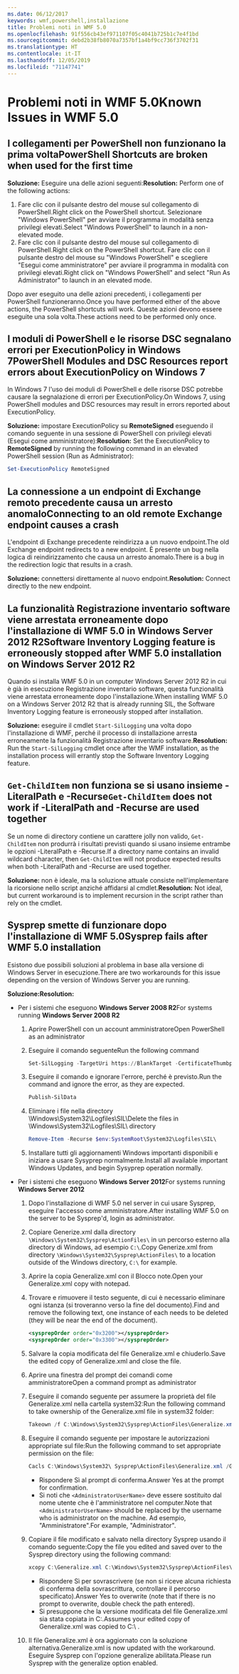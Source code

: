 ```yaml
---
ms.date: 06/12/2017
keywords: wmf,powershell,installazione
title: Problemi noti in WMF 5.0
ms.openlocfilehash: 91f556cb43ef971107f05c4041b725b1c7e4f1bd
ms.sourcegitcommit: debd2b38fb8070a7357bf1a4bf9cc736f3702f31
ms.translationtype: HT
ms.contentlocale: it-IT
ms.lasthandoff: 12/05/2019
ms.locfileid: "71147741"
---
```

# <a name="known-issues-in-wmf-50"></a><span data-ttu-id="6e43e-103">Problemi noti in WMF 5.0</span><span class="sxs-lookup"><span data-stu-id="6e43e-103">Known Issues in WMF 5.0</span></span>

## <a name="powershell-shortcuts-are-broken-when-used-for-the-first-time"></a><span data-ttu-id="6e43e-104">I collegamenti per PowerShell non funzionano la prima volta</span><span class="sxs-lookup"><span data-stu-id="6e43e-104">PowerShell Shortcuts are broken when used for the first time</span></span>

<span data-ttu-id="6e43e-105">**Soluzione:** Eseguire una delle azioni seguenti:</span><span class="sxs-lookup"><span data-stu-id="6e43e-105">**Resolution:** Perform one of the following actions:</span></span>

1. <span data-ttu-id="6e43e-106">Fare clic con il pulsante destro del mouse sul collegamento di PowerShell.</span><span class="sxs-lookup"><span data-stu-id="6e43e-106">Right click on the PowerShell shortcut.</span></span> <span data-ttu-id="6e43e-107">Selezionare "Windows PowerShell" per avviare il programma in modalità senza privilegi elevati.</span><span class="sxs-lookup"><span data-stu-id="6e43e-107">Select "Windows PowerShell" to launch in a non-elevated mode.</span></span>
2. <span data-ttu-id="6e43e-108">Fare clic con il pulsante destro del mouse sul collegamento di PowerShell.</span><span class="sxs-lookup"><span data-stu-id="6e43e-108">Right click on the PowerShell shortcut.</span></span> <span data-ttu-id="6e43e-109">Fare clic con il pulsante destro del mouse su "Windows PowerShell" e scegliere "Esegui come amministratore" per avviare il programma in modalità con privilegi elevati.</span><span class="sxs-lookup"><span data-stu-id="6e43e-109">Right click on "Windows PowerShell" and select "Run As Administrator" to launch in an elevated mode.</span></span>

<span data-ttu-id="6e43e-110">Dopo aver eseguito una delle azioni precedenti, i collegamenti per PowerShell funzioneranno.</span><span class="sxs-lookup"><span data-stu-id="6e43e-110">Once you have performed either of the above actions, the PowerShell shortcuts will work.</span></span> <span data-ttu-id="6e43e-111">Queste azioni devono essere eseguite una sola volta.</span><span class="sxs-lookup"><span data-stu-id="6e43e-111">These actions need to be performed only once.</span></span>

## <a name="powershell-modules-and-dsc-resources-report-errors-about-executionpolicy-on-windows-7"></a><span data-ttu-id="6e43e-112">I moduli di PowerShell e le risorse DSC segnalano errori per ExecutionPolicy in Windows 7</span><span class="sxs-lookup"><span data-stu-id="6e43e-112">PowerShell Modules and DSC Resources report errors about ExecutionPolicy on Windows 7</span></span>

<span data-ttu-id="6e43e-113">In Windows 7 l'uso dei moduli di PowerShell e delle risorse DSC potrebbe causare la segnalazione di errori per ExecutionPolicy.</span><span class="sxs-lookup"><span data-stu-id="6e43e-113">On Windows 7, using PowerShell modules and DSC resources may result in errors reported about ExecutionPolicy.</span></span>

<span data-ttu-id="6e43e-114">**Soluzione:** impostare ExecutionPolicy su **RemoteSigned** eseguendo il comando seguente in una sessione di PowerShell con privilegi elevati (Esegui come amministratore):</span><span class="sxs-lookup"><span data-stu-id="6e43e-114">**Resolution:** Set the ExecutionPolicy to **RemoteSigned** by running the following command in an elevated PowerShell session (Run as Administrator):</span></span>

```powershell
Set-ExecutionPolicy RemoteSigned
```

## <a name="connecting-to-an-old-remote-exchange-endpoint-causes-a-crash"></a><span data-ttu-id="6e43e-115">La connessione a un endpoint di Exchange remoto precedente causa un arresto anomalo</span><span class="sxs-lookup"><span data-stu-id="6e43e-115">Connecting to an old remote Exchange endpoint causes a crash</span></span>

<span data-ttu-id="6e43e-116">L'endpoint di Exchange precedente reindirizza a un nuovo endpoint.</span><span class="sxs-lookup"><span data-stu-id="6e43e-116">The old Exchange endpoint redirects to a new endpoint.</span></span> <span data-ttu-id="6e43e-117">È presente un bug nella logica di reindirizzamento che causa un arresto anomalo.</span><span class="sxs-lookup"><span data-stu-id="6e43e-117">There is a bug in the redirection logic that results in a crash.</span></span>

<span data-ttu-id="6e43e-118">**Soluzione:** connettersi direttamente al nuovo endpoint.</span><span class="sxs-lookup"><span data-stu-id="6e43e-118">**Resolution:** Connect directly to the new endpoint.</span></span>

## <a name="software-inventory-logging-feature-is-erroneously-stopped-after-wmf-50-installation-on-windows-server-2012-r2"></a><span data-ttu-id="6e43e-119">La funzionalità Registrazione inventario software viene arrestata erroneamente dopo l'installazione di WMF 5.0 in Windows Server 2012 R2</span><span class="sxs-lookup"><span data-stu-id="6e43e-119">Software Inventory Logging feature is erroneously stopped after WMF 5.0 installation on Windows Server 2012 R2</span></span>

<span data-ttu-id="6e43e-120">Quando si installa WMF 5.0 in un computer Windows Server 2012 R2 in cui è già in esecuzione Registrazione inventario software, questa funzionalità viene arrestata erroneamente dopo l'installazione.</span><span class="sxs-lookup"><span data-stu-id="6e43e-120">When installing WMF 5.0 on a Windows Server 2012 R2 that is already running SIL, the Software Inventory Logging feature is erroneously stopped after installation.</span></span>

<span data-ttu-id="6e43e-121">**Soluzione:** eseguire il cmdlet `Start-SilLogging` una volta dopo l'installazione di WMF, perché il processo di installazione arresta erroneamente la funzionalità Registrazione inventario software.</span><span class="sxs-lookup"><span data-stu-id="6e43e-121">**Resolution:** Run the `Start-SilLogging` cmdlet once after the WMF installation, as the installation process will errantly stop the Software Inventory Logging feature.</span></span>

## <a name="get-childitem-does-not-work-if--literalpath-and--recurse-are-used-together"></a><span data-ttu-id="6e43e-122">`Get-ChildItem` non funziona se si usano insieme -LiteralPath e -Recurse</span><span class="sxs-lookup"><span data-stu-id="6e43e-122">`Get-ChildItem` does not work if -LiteralPath and -Recurse are used together</span></span>

<span data-ttu-id="6e43e-123">Se un nome di directory contiene un carattere jolly non valido, `Get-ChildItem` non produrrà i risultati previsti quando si usano insieme entrambe le opzioni -LiteralPath e -Recurse.</span><span class="sxs-lookup"><span data-stu-id="6e43e-123">If a directory name contains an invalid wildcard character, then `Get-ChildItem` will not produce expected results when both -LiteralPath and -Recurse are used together.</span></span>

<span data-ttu-id="6e43e-124">**Soluzione:** non è ideale, ma la soluzione attuale consiste nell'implementare la ricorsione nello script anziché affidarsi al cmdlet.</span><span class="sxs-lookup"><span data-stu-id="6e43e-124">**Resolution:** Not ideal, but current workaround is to implement recursion in the script rather than rely on the cmdlet.</span></span>

## <a name="sysprep-fails-after-wmf-50-installation"></a><span data-ttu-id="6e43e-125">Sysprep smette di funzionare dopo l'installazione di WMF 5.0</span><span class="sxs-lookup"><span data-stu-id="6e43e-125">Sysprep fails after WMF 5.0 installation</span></span>

<span data-ttu-id="6e43e-126">Esistono due possibili soluzioni al problema in base alla versione di Windows Server in esecuzione.</span><span class="sxs-lookup"><span data-stu-id="6e43e-126">There are two workarounds for this issue depending on the version of Windows Server you are running.</span></span>

<span data-ttu-id="6e43e-127">**Soluzione:**</span><span class="sxs-lookup"><span data-stu-id="6e43e-127">**Resolution:**</span></span>

- <span data-ttu-id="6e43e-128">Per i sistemi che eseguono **Windows Server 2008 R2**</span><span class="sxs-lookup"><span data-stu-id="6e43e-128">For systems running **Windows Server 2008 R2**</span></span>
  1. <span data-ttu-id="6e43e-129">Aprire PowerShell con un account amministratore</span><span class="sxs-lookup"><span data-stu-id="6e43e-129">Open PowerShell as an administrator</span></span>
  2. <span data-ttu-id="6e43e-130">Eseguire il comando seguente</span><span class="sxs-lookup"><span data-stu-id="6e43e-130">Run the following command</span></span>

     ```powershell
     Set-SilLogging -TargetUri https://BlankTarget -CertificateThumbprint 0123456789
     ```

  3. <span data-ttu-id="6e43e-131">Eseguire il comando e ignorare l'errore, perché è previsto.</span><span class="sxs-lookup"><span data-stu-id="6e43e-131">Run the command and ignore the error, as they are expected.</span></span>

     ```powershell
     Publish-SilData
     ```

  4. <span data-ttu-id="6e43e-132">Eliminare i file nella directory \Windows\System32\Logfiles\SIL\\</span><span class="sxs-lookup"><span data-stu-id="6e43e-132">Delete the files in  \Windows\System32\Logfiles\SIL\ directory</span></span>

     ```powershell
     Remove-Item -Recurse $env:SystemRoot\System32\Logfiles\SIL\
     ```

  5. <span data-ttu-id="6e43e-133">Installare tutti gli aggiornamenti Windows importanti disponibili e iniziare a usare Sysyprep normalmente.</span><span class="sxs-lookup"><span data-stu-id="6e43e-133">Install all available important Windows Updates, and begin Sysyprep operation normally.</span></span>

- <span data-ttu-id="6e43e-134">Per i sistemi che eseguono **Windows Server 2012**</span><span class="sxs-lookup"><span data-stu-id="6e43e-134">For systems running **Windows Server 2012**</span></span>
  1. <span data-ttu-id="6e43e-135">Dopo l'installazione di WMF 5.0 nel server in cui usare Sysprep, eseguire l'accesso come amministratore.</span><span class="sxs-lookup"><span data-stu-id="6e43e-135">After installing WMF 5.0 on the server to be Sysprep'd, login as administrator.</span></span>
  2. <span data-ttu-id="6e43e-136">Copiare Generize.xml dalla directory `\Windows\System32\Sysprep\ActionFiles\` in un percorso esterno alla directory di Windows, ad esempio `C:\`.</span><span class="sxs-lookup"><span data-stu-id="6e43e-136">Copy Generize.xml from directory `\Windows\System32\Sysprep\ActionFiles\` to a location outside of the Windows directory, `C:\` for example.</span></span>
  3. <span data-ttu-id="6e43e-137">Aprire la copia Generalize.xml con il Blocco note.</span><span class="sxs-lookup"><span data-stu-id="6e43e-137">Open your Generalize.xml copy with notepad.</span></span>
  4. <span data-ttu-id="6e43e-138">Trovare e rimuovere il testo seguente, di cui è necessario eliminare ogni istanza (si troveranno verso la fine del documento).</span><span class="sxs-lookup"><span data-stu-id="6e43e-138">Find and remove the following text, one instance of each needs to be deleted (they will be near the end of the document).</span></span>

     ```xml
     <sysprepOrder order="0x3200"></sysprepOrder>
     <sysprepOrder order="0x3300"></sysprepOrder>
     ```

  5. <span data-ttu-id="6e43e-139">Salvare la copia modificata del file Generalize.xml e chiuderlo.</span><span class="sxs-lookup"><span data-stu-id="6e43e-139">Save the edited copy of Generalize.xml and close the file.</span></span>
  6. <span data-ttu-id="6e43e-140">Aprire una finestra del prompt dei comandi come amministratore</span><span class="sxs-lookup"><span data-stu-id="6e43e-140">Open a command prompt as administrator</span></span>
  7. <span data-ttu-id="6e43e-141">Eseguire il comando seguente per assumere la proprietà del file Generalize.xml nella cartella system32:</span><span class="sxs-lookup"><span data-stu-id="6e43e-141">Run the following command to take ownership of the Generalize.xml file in system32 folder:</span></span>

     ```powershell
     Takeown /f C:\Windows\System32\Sysprep\ActionFiles\Generalize.xml
     ```

  8. <span data-ttu-id="6e43e-142">Eseguire il comando seguente per impostare le autorizzazioni appropriate sul file:</span><span class="sxs-lookup"><span data-stu-id="6e43e-142">Run the following command to set appropriate permission on the file:</span></span>

     ```powershell
     Cacls C:\Windows\System32\ Sysprep\ActionFiles\Generalize.xml /G `<AdministratorUserName>`:F
     ```

     - <span data-ttu-id="6e43e-143">Rispondere Sì al prompt di conferma.</span><span class="sxs-lookup"><span data-stu-id="6e43e-143">Answer Yes at the prompt for confirmation.</span></span>
     - <span data-ttu-id="6e43e-144">Si noti che `<AdministratorUserName>` deve essere sostituito dal nome utente che è l'amministratore nel computer.</span><span class="sxs-lookup"><span data-stu-id="6e43e-144">Note that `<AdministratorUserName>` should be replaced by the username who is administrator on the machine.</span></span> <span data-ttu-id="6e43e-145">Ad esempio, "Amministratore".</span><span class="sxs-lookup"><span data-stu-id="6e43e-145">For example, "Administrator".</span></span>

  9. <span data-ttu-id="6e43e-146">Copiare il file modificato e salvato nella directory Sysprep usando il comando seguente:</span><span class="sxs-lookup"><span data-stu-id="6e43e-146">Copy the file you edited and saved over to the Sysprep directory using the following command:</span></span>

     ```powershell
     xcopy C:\Generalize.xml C:\Windows\System32\Sysprep\ActionFiles\Generalize.xml
     ```

     - <span data-ttu-id="6e43e-147">Rispondere Sì per sovrascrivere (se non si riceve alcuna richiesta di conferma della sovrascrittura, controllare il percorso specificato).</span><span class="sxs-lookup"><span data-stu-id="6e43e-147">Answer Yes to overwrite (note that if there is no prompt to overwrite, double check the path entered).</span></span>
     - <span data-ttu-id="6e43e-148">Si presuppone che la versione modificata del file Generalize.xml sia stata copiata in C:\.</span><span class="sxs-lookup"><span data-stu-id="6e43e-148">Assumes your edited copy of Generalize.xml was copied to C:\ .</span></span>

  10. <span data-ttu-id="6e43e-149">Il file Generalize.xml è ora aggiornato con la soluzione alternativa.</span><span class="sxs-lookup"><span data-stu-id="6e43e-149">Generalize.xml is now updated with the workaround.</span></span> <span data-ttu-id="6e43e-150">Eseguire Sysprep con l'opzione generalize abilitata.</span><span class="sxs-lookup"><span data-stu-id="6e43e-150">Please run Sysprep with the generalize option enabled.</span></span>
